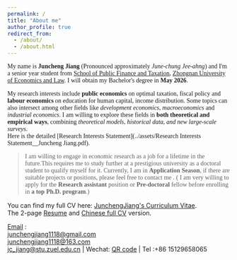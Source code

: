 ```yaml
---
permalink: /
title: "About me"
author_profile: true
redirect_from: 
  - /about/
  - /about.html
---
```


<font face="Georgia"> My name is **Juncheng Jiang** (Pronounced approximately _June-chung Jee-ahng_) and I'm a senior year student from [School of Public Finance and Taxation](https://csxy.zuel.edu.cn/), [Zhongnan University of Economics and Law](https://english.zuel.edu.cn/). I will obtain my Bachelor's degree in **May 2026**. </font>

<font face="Georgia">My research interests include **public economics** on optimal taxation, fiscal policy and **labour economics** on education for human capital, income distribution. Some topics can also intersect among other fields like _development economics_, _macroeconomics_ and _industrial economics_. I am willing to explore these fields in **both theoretical and empirical ways**, combining *theoretical models, historical data, and new large-scale surveys*.  <br> Here is the detailed [Research Interests Statement](../assets/Research Interests Statement__Juncheng Jiang.pdf).</font>

> <font face="Times New Roman">I am willing to engage in economic research as a job for a lifetime in the future.This requires me to study further at a prestigious university as a doctoral student to qualify myself for it. Currently, I am in **Application Season**, if there are suitable projects or positions, please feel free to contact me . ( I am very willing to apply for the **Research assistant** position or **Pre-doctoral** fellow before enrolling in **a top Ph.D. program**.)</font>
  
 You can find my full CV here: [JunchengJiang's Curriculum Vitae](../assets/Curriculum_vitae_Juncheng_Jiang250909.pdf). <br> The 2-page [Resume](../assets/Juncheng_Jiang_Resume.pdf) and [Chinese full CV](../assets/江俊澄_CV_cn.pdf) version.
 
 [Email](mailto:junchengjiang1118@gmail.com) :<br> junchengjiang1118@gmail.com <br> junchengjiang1118@163.com<br> jc_jiang@stu.zuel.edu.cn | Wechat: [QR code](../images/vx.png) | Tel :+86 15129658065
